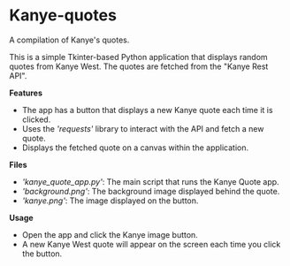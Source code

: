 # Kanye-quotes
A compilation of Kanye's quotes.

This is a simple Tkinter-based Python application that displays random quotes from Kanye West. The quotes are fetched from the "Kanye Rest API".

**Features**

- The app has a button that displays a new Kanye quote each time it is clicked.
- Uses the _'requests'_ library to interact with the API and fetch a new quote.
- Displays the fetched quote on a canvas within the application.

**Files**

- _'kanye_quote_app.py'_: The main script that runs the Kanye Quote app.
- _'background.png'_: The background image displayed behind the quote.
- _'kanye.png'_: The image displayed on the button.

**Usage**

- Open the app and click the Kanye image button.
- A new Kanye West quote will appear on the screen each time you click the button.
